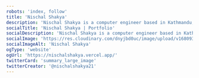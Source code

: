 ```yaml
---
robots: 'index, follow'
title: 'Nischal Shakya'
description: 'Nischal Shakya is a computer engineer based in Kathmandu, Nepal. He is a frontend developer and blogger.'
socialTitle: 'Nischal Shakya | Portfolio'
socialDescription: 'Nischal Shakya is a computer engineer based in Kathmandu, Nepal. He is a frontend developer and blogger.'
socialImage: 'https://res.cloudinary.com/dnyjbd0uc/image/upload/v1680937938/nischal.jpg'
socialImageAlt: 'Nischal Shakya'
ogType: 'website'
ogUrl: 'https://nischalshakya.vercel.app/'
twitterCard: 'summary_large_image'
twitterCreator: '@nischalshakya21'
---
```

